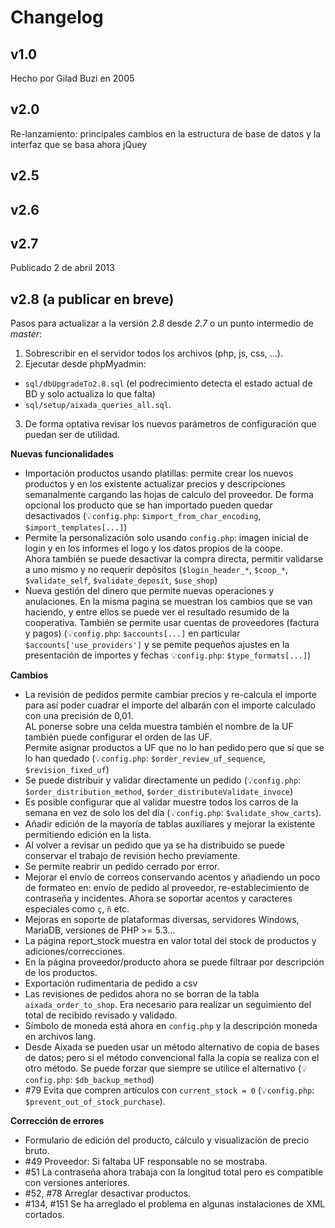 Changelog
=========

v1.0
----
Hecho por Gilad Buzi en 2005
 

v2.0
----
Re-lanzamiento: principales cambios en la estructura de base de datos y la interfaz que se basa ahora jQuey

v2.5
----

v2.6
----

v2.7
----
Publicado 2 de abril 2013

v2.8 (a publicar en breve)
----
Pasos para actualizar a la versión *2.8* desde *2.7* o un punto intermedio de *master*:
 1. Sobrescribir en el servidor todos los archivos (php, js, css, ...).
 2. Ejecutar desde phpMyadmin:
   * `sql/dbUpgradeTo2.8.sql` (el podrecimiento detecta el estado actual de BD y solo actualiza lo que falta)
   * `sql/setup/aixada_queries_all.sql`. 
 3. De forma optativa revisar los nuevos parámetros de configuración que puedan ser de utilidad.

**Nuevas funcionalidades**
* Importación productos usando platillas: permite crear los nuevos productos y en los existente actualizar precios y descripciones semanalmente cargando las hojas de calculo del proveedor. De forma opcional los producto que se han importado pueden quedar desactivados (:bulb:`config.php`: `$import_from_char_encoding`, `$import_templates[...]`)
* Permite la personalización solo usando `config.php`: imagen inicial de login y en los informes el logo y los datos propios de la coope.   
Ahora también se puede desactivar la compra directa, permitir validarse a uno mismo y no requerir depósitos (`$login_header_*`, `$coop_*`, `$validate_self`, `$validate_deposit`, `$use_shop`)
* Nueva gestión del dinero que permite nuevas operaciones y anulaciones. En la misma pagina se muestran los cambios que se van haciendo, y entre ellos se puede ver el resultado resumido de la cooperativa. También se permite usar cuentas de proveedores (factura y pagos) (:bulb:`config.php`: `$accounts[...]` en particular `$accounts['use_providers']` y se pemite pequeños ajustes en la presentación de importes y fechas :bulb:`config.php`: `$type_formats[...]`)

**Cambios**
* La revisión de pedidos permite cambiar precios y re-calcula el importe para así poder cuadrar el importe del albarán con el importe calculado con una precisión de 0,01.   
AL ponerse sobre una celda muestra también el nombre de la UF también puede configurar el orden de las UF.   
Permite asignar productos a UF que no lo han pedido pero que sí que se lo han quedado (:bulb:`config.php`: `$order_review_uf_sequence`, `$revision_fixed_uf`)
* Se puede distribuir y validar directamente un pedido (:bulb:`config.php`: `$order_distribution_method`, `$order_distributeValidate_invoce`)
* Es posible configurar que al validar muestre todos los carros de la semana en vez de solo los del día (:bulb:`config.php`: `$validate_show_carts`).
* Añadir edición de la mayoría de tablas auxiliares y mejorar la existente permitiendo edición en la lista.
* Al volver a revisar un pedido que ya se ha distribuido se puede conservar el trabajo de revisión hecho previamente.
* Se permite reabrir un pedido cerrado por error.
* Mejorar el envío de correos conservando acentos y añadiendo un poco de formateo en: envío de pedido al proveedor, re-establecimiento de contraseña y incidentes. Ahora se soportar acentos y caracteres especiales como `ç`, `ñ` etc.
* Mejoras en soporte de plataformas diversas, servidores Windows, MariaDB, versiones de PHP >= 5.3...
* La página report_stock muestra en valor total del stock de productos y adiciones/correcciones.
* En la página proveedor/producto ahora se puede filtraar por descripción de los productos.
* Exportación rudimentaria de pedido a csv
* Las revisiones de pedidos ahora no se borran de la tabla `aixada_order_to_shop`. Era necesario para realizar un seguimiento del total de recibido revisado y validado.
* Símbolo de moneda está ahora en `config.php` y la descripción moneda en archivos lang.
* Desde Aixada se pueden usar un método alternativo de copia de bases de datos; pero si el método convencional falla la copia se realiza con el otro método.   Se puede forzar que siempre se utilice el alternativo (:bulb:`config.php`: `$db_backup_method`)
* #79 Evita que compren artículos con `current_stock = 0` (:bulb:`config.php`: `$prevent_out_of_stock_purchase`).

**Corrección de errores**
* Formulario de edición del producto, cálculo y visualización de precio bruto.
* #49 Proveedor: Si faltaba UF responsable no se mostraba.
* #51 La contraseña ahora trabaja con la longitud total pero es compatible con versiones anteriores.
* #52, #78 Arreglar desactivar productos.
* #134, #151 Se ha arreglado el problema en algunas instalaciones de XML cortados.

